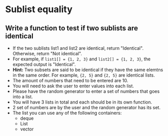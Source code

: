 # Sublist equality

## Write a function to test if two sublists are identical

- If the two sublists list1 and list2 are identical, return "Identical". Otherwise, return "Not identical".
- For example, if `list1[] = {1, 2, 3}` and `list2[] = {1, 2, 3}`, the expected output is "Identical".
- **Hint:** Two subsets are said to be identical if they have the same elemtns in the same order.  For example, `{2, 5}` and `{2, 5}` are identical lists.
- The amount of numbers that need to be entered are 10.
- You will need to ask the user to enter values into each list.
- Please have the random generator to enter a set of numbers that goes into a list.
- You will have 3 lists in total and each should be in its own function.
- 2 set of numbers are by the user and the random generator has its set.
- The list you can use any of the following containers:
    - deque
    - List
    - vector